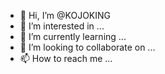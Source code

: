 - 👋 Hi, I’m @KOJOKING
- 👀 I’m interested in ...
- 🌱 I’m currently learning ...
- 💞️ I’m looking to collaborate on ...
- 📫 How to reach me ...

<!---
KOJOKING/KOJOKING is a ✨ special ✨ repository because its `README.md` (this file) appears on your GitHub profile.
You can click the Preview link to take a look at your changes.
--->
